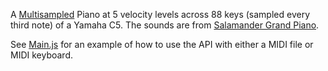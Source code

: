A [Multisampled](https://en.wikipedia.org/wiki/Sample-based_synthesis#Multisampling) Piano at 5 velocity levels across 88 keys (sampled every third note) of a Yamaha C5. The sounds are from [Salamander Grand Piano](https://archive.org/details/SalamanderGrandPianoV3). 

See [Main.js](https://github.com/tambien/Piano/blob/master/Main.js) for an example of how to use the API with either a MIDI file or MIDI keyboard. 
